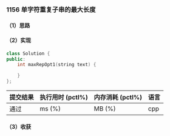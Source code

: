 ### 1156 单字符重复子串的最大长度

#### （1）思路

#### （2）实现

```cpp
class Solution {
public:
    int maxRepOpt1(string text) {

    }
};
```

| 提交结果 | 执行用时 (pctl%) | 内存消耗 (pctl%) | 语言 |
|:---------|:-----------------|:-----------------|:-----|
| 通过     |  ms (%)   |  MB (%)  | cpp  |

#### （3）收获
